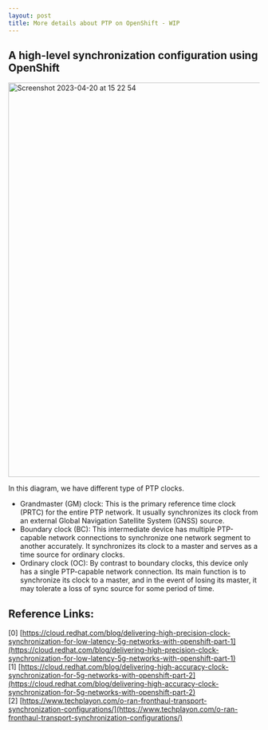 ```yaml
---
layout: post
title: More details about PTP on OpenShift - WIP
---
```


## A high-level synchronization configuration using OpenShift

<img width="791" alt="Screenshot 2023-04-20 at 15 22 54" src="https://user-images.githubusercontent.com/30589773/233291005-f040624e-a267-4baa-bfb4-2203bdd64288.png">

In this diagram, we have different type of PTP clocks. 
* Grandmaster (GM) clock: This is the primary reference time clock (PRTC) for the entire PTP network. It usually synchronizes its clock from an external Global Navigation Satellite System (GNSS) source.
* Boundary clock (BC): This intermediate device has multiple PTP-capable network connections to synchronize one network segment to another accurately. It synchronizes its clock to a master and serves as a time source for ordinary clocks.
* Ordinary clock (OC): By contrast to boundary clocks, this device only has a single PTP-capable network connection. Its main function is to synchronize its clock to a master, and in the event of losing its master, it may tolerate a loss of sync source for some period of time.


## Reference Links:
[0] [https://cloud.redhat.com/blog/delivering-high-precision-clock-synchronization-for-low-latency-5g-networks-with-openshift-part-1](https://cloud.redhat.com/blog/delivering-high-precision-clock-synchronization-for-low-latency-5g-networks-with-openshift-part-1) \
[1] [https://cloud.redhat.com/blog/delivering-high-accuracy-clock-synchronization-for-5g-networks-with-openshift-part-2](https://cloud.redhat.com/blog/delivering-high-accuracy-clock-synchronization-for-5g-networks-with-openshift-part-2) \
[2] [https://www.techplayon.com/o-ran-fronthaul-transport-synchronization-configurations/](https://www.techplayon.com/o-ran-fronthaul-transport-synchronization-configurations/)
